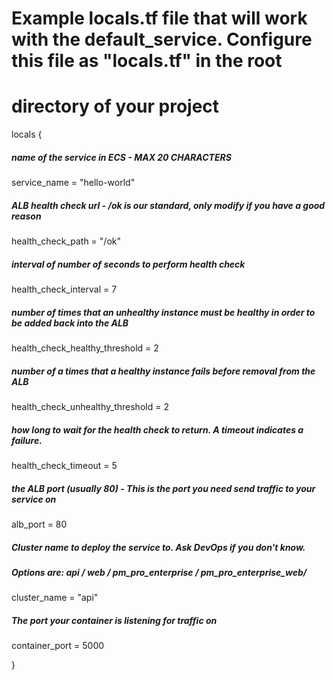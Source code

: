 # Example locals.tf file that will work with the default_service. Configure this file as "locals.tf" in the root
# directory of your project

locals {
  ##### name of the service in ECS - MAX 20 CHARACTERS
  service_name                     = "hello-world"

  ##### ALB health check url - /ok is our standard, only modify if you have a good reason
  health_check_path                = "/ok"

  ##### interval of number of seconds to perform health check
  health_check_interval            = 7

  ##### number of times that an unhealthy instance must be healthy in order to be added back into the ALB
  health_check_healthy_threshold   = 2

  ##### number of a times that a healthy instance fails before removal from the ALB
  health_check_unhealthy_threshold = 2

  ##### how long to wait for the health check to return. A timeout indicates a failure.
  health_check_timeout             = 5

  ##### the ALB port (usually 80) - This is the port you need send traffic to your service on
  alb_port                         = 80

  ##### Cluster name to deploy the service to. Ask DevOps if you don't know.
  #####  Options are: api / web / pm_pro_enterprise / pm_pro_enterprise_web/
  cluster_name                     = "api"

  ##### The port your container is listening for traffic on
  container_port                   = 5000
  
}
